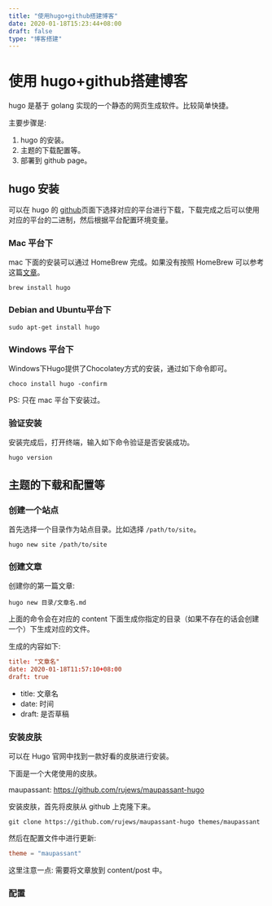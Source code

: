 ```yaml
---
title: "使用hugo+github搭建博客"
date: 2020-01-18T15:23:44+08:00
draft: false
type: "博客搭建"
---
```


# 使用 hugo+github搭建博客

hugo 是基于 golang 实现的一个静态的网页生成软件。比较简单快捷。

主要步骤是:

1. hugo 的安装。
2. 主题的下载配置等。
3. 部署到 github page。

## hugo 安装

可以在 hugo 的 [github](https://github.com/gohugoio/hugo/releases)页面下选择对应的平台进行下载，下载完成之后可以使用对应的平台的二进制，然后根据平台配置环境变量。

### Mac 平台下

mac 下面的安装可以通过 HomeBrew 完成。如果没有按照 HomeBrew 可以参考这篇[文章](https://brew.sh/)。

```
brew install hugo
```

### Debian and Ubuntu平台下

```
sudo apt-get install hugo
```

### Windows 平台下

Windows下Hugo提供了Chocolatey方式的安装，通过如下命令即可。

```
choco install hugo -confirm
```

PS: 只在 mac 平台下安装过。

### 验证安装

安装完成后，打开终端，输入如下命令验证是否安装成功。

```shell
hugo version
```

## 主题的下载和配置等

### 创建一个站点

首先选择一个目录作为站点目录。比如选择 `/path/to/site`。

```shell
hugo new site /path/to/site
```

### 创建文章

创建你的第一篇文章:

```shell
hugo new 目录/文章名.md
```

上面的命令会在对应的 content 下面生成你指定的目录（如果不存在的话会创建一个）下生成对应的文件。

生成的内容如下:

```toml
title: "文章名"
date: 2020-01-18T11:57:10+08:00
draft: true
```

- title: 文章名
- date: 时间
- draft: 是否草稿

### 安装皮肤

可以在 Hugo 官网中找到一款好看的皮肤进行安装。

下面是一个大佬使用的皮肤。

maupassant: https://github.com/rujews/maupassant-hugo

安装皮肤，首先将皮肤从 github 上克隆下来。

```shell
git clone https://github.com/rujews/maupassant-hugo themes/maupassant
```

然后在配置文件中进行更新:

```toml
theme = "maupassant"
```

这里注意一点: 需要将文章放到 content/post 中。



### 配置

```toml

```


